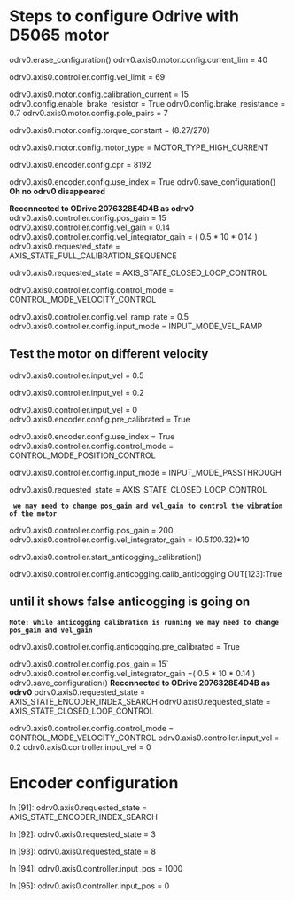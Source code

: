 # Steps to configure Odrive with D5065 motor
 odrv0.erase_configuration()
 odrv0.axis0.motor.config.current_lim = 40

odrv0.axis0.controller.config.vel_limit = 69

 odrv0.axis0.motor.config.calibration_current = 15
 odrv0.config.enable_brake_resistor = True
 odrv0.config.brake_resistance = 0.7
 odrv0.axis0.motor.config.pole_pairs = 7

odrv0.axis0.motor.config.torque_constant = (8.27/270)

odrv0.axis0.motor.config.motor_type = MOTOR_TYPE_HIGH_CURRENT

odrv0.axis0.encoder.config.cpr = 8192

 odrv0.axis0.encoder.config.use_index = True
 odrv0.save_configuration()
**Oh no odrv0 disappeared**

**Reconnected to ODrive 2076328E4D4B as odrv0**
 odrv0.axis0.controller.config.pos_gain = 15
odrv0.axis0.controller.config.vel_gain = 0.14
 odrv0.axis0.controller.config.vel_integrator_gain = ( 0.5 * 10 *  0.14 )
odrv0.axis0.requested_state = AXIS_STATE_FULL_CALIBRATION_SEQUENCE 

 odrv0.axis0.requested_state = AXIS_STATE_CLOSED_LOOP_CONTROL 

odrv0.axis0.controller.config.control_mode = CONTROL_MODE_VELOCITY_CONTROL

odrv0.axis0.controller.config.vel_ramp_rate = 0.5
 odrv0.axis0.controller.config.input_mode = INPUT_MODE_VEL_RAMP

## Test the motor on different velocity 

odrv0.axis0.controller.input_vel = 0.5

 odrv0.axis0.controller.input_vel = 0.2

 odrv0.axis0.controller.input_vel = 0
 odrv0.axis0.encoder.config.pre_calibrated = True

 odrv0.axis0.encoder.config.use_index = True
odrv0.axis0.controller.config.control_mode = CONTROL_MODE_POSITION_CONTROL

 odrv0.axis0.controller.config.input_mode = INPUT_MODE_PASSTHROUGH

odrv0.axis0.requested_state = AXIS_STATE_CLOSED_LOOP_CONTROL

**` we may need to change pos_gain and vel_gain to control the vibration of the motor`**

 odrv0.axis0.controller.config.pos_gain = 200
odrv0.axis0.controller.config.vel_integrator_gain = (0.5*10*0.32)*10


 odrv0.axis0.controller.start_anticogging_calibration()

 odrv0.axis0.controller.config.anticogging.calib_anticogging
OUT[123]:True

## until it shows false anticogging is going on

**`Note: while anticogging calibration is running we may need to change pos_gain and vel_gain`**

 odrv0.axis0.controller.config.anticogging.pre_calibrated = True

odrv0.axis0.controller.config.pos_gain = 15`
odrv0.axis0.controller.config.vel_integrator_gain =( 0.5 * 10 *  0.14 )
 odrv0.save_configuration()
 **Reconnected to ODrive 2076328E4D4B as odrv0**
 odrv0.axis0.requested_state = AXIS_STATE_ENCODER_INDEX_SEARCH
 odrv0.axis0.requested_state = AXIS_STATE_CLOSED_LOOP_CONTROL

 odrv0.axis0.controller.config.control_mode = CONTROL_MODE_VELOCITY_CONTROL
 odrv0.axis0.controller.input_vel = 0.2
 odrv0.axis0.controller.input_vel = 0



# Encoder configuration



In [91]:  odrv0.axis0.requested_state = AXIS_STATE_ENCODER_INDEX_SEARCH

In [92]: odrv0.axis0.requested_state = 3

In [93]: odrv0.axis0.requested_state = 8

In [94]: odrv0.axis0.controller.input_pos = 1000

In [95]: odrv0.axis0.controller.input_pos = 0



